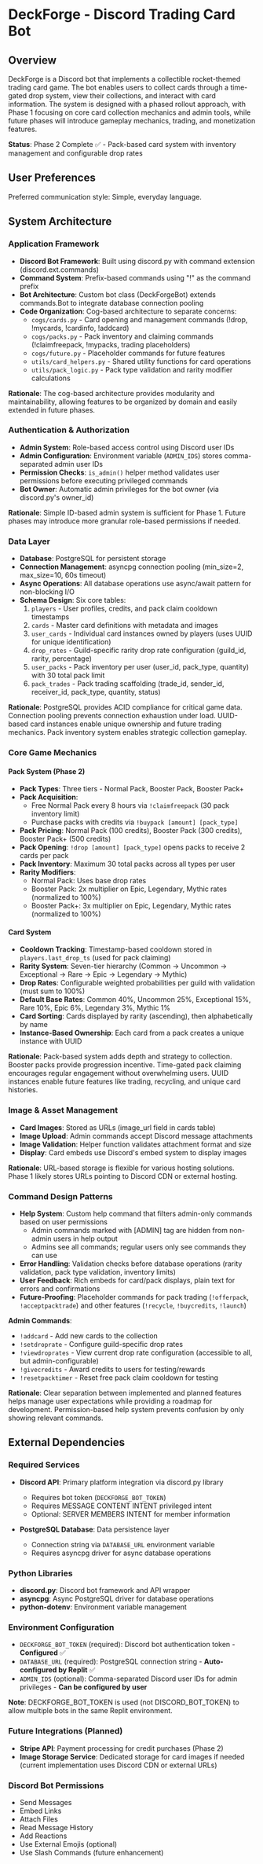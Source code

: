 # DeckForge - Discord Trading Card Bot

## Overview

DeckForge is a Discord bot that implements a collectible rocket-themed trading card game. The bot enables users to collect cards through a time-gated drop system, view their collections, and interact with card information. The system is designed with a phased rollout approach, with Phase 1 focusing on core card collection mechanics and admin tools, while future phases will introduce gameplay mechanics, trading, and monetization features.

**Status**: Phase 2 Complete ✅ - Pack-based card system with inventory management and configurable drop rates

## User Preferences

Preferred communication style: Simple, everyday language.

## System Architecture

### Application Framework
- **Discord Bot Framework**: Built using discord.py with command extension (discord.ext.commands)
- **Command System**: Prefix-based commands using "!" as the command prefix
- **Bot Architecture**: Custom bot class (DeckForgeBot) extends commands.Bot to integrate database connection pooling
- **Code Organization**: Cog-based architecture to separate concerns:
  - `cogs/cards.py` - Card opening and management commands (!drop, !mycards, !cardinfo, !addcard)
  - `cogs/packs.py` - Pack inventory and claiming commands (!claimfreepack, !mypacks, trading placeholders)
  - `cogs/future.py` - Placeholder commands for future features
  - `utils/card_helpers.py` - Shared utility functions for card operations
  - `utils/pack_logic.py` - Pack type validation and rarity modifier calculations

**Rationale**: The cog-based architecture provides modularity and maintainability, allowing features to be organized by domain and easily extended in future phases.

### Authentication & Authorization
- **Admin System**: Role-based access control using Discord user IDs
- **Admin Configuration**: Environment variable (`ADMIN_IDS`) stores comma-separated admin user IDs
- **Permission Checks**: `is_admin()` helper method validates user permissions before executing privileged commands
- **Bot Owner**: Automatic admin privileges for the bot owner (via discord.py's owner_id)

**Rationale**: Simple ID-based admin system is sufficient for Phase 1. Future phases may introduce more granular role-based permissions if needed.

### Data Layer
- **Database**: PostgreSQL for persistent storage
- **Connection Management**: asyncpg connection pooling (min_size=2, max_size=10, 60s timeout)
- **Async Operations**: All database operations use async/await pattern for non-blocking I/O
- **Schema Design**: Six core tables:
  1. `players` - User profiles, credits, and pack claim cooldown timestamps
  2. `cards` - Master card definitions with metadata and images
  3. `user_cards` - Individual card instances owned by players (uses UUID for unique identification)
  4. `drop_rates` - Guild-specific rarity drop rate configuration (guild_id, rarity, percentage)
  5. `user_packs` - Pack inventory per user (user_id, pack_type, quantity) with 30 total pack limit
  6. `pack_trades` - Pack trading scaffolding (trade_id, sender_id, receiver_id, pack_type, quantity, status)

**Rationale**: PostgreSQL provides ACID compliance for critical game data. Connection pooling prevents connection exhaustion under load. UUID-based card instances enable unique ownership and future trading mechanics. Pack inventory system enables strategic collection gameplay.

### Core Game Mechanics

#### Pack System (Phase 2)
- **Pack Types**: Three tiers - Normal Pack, Booster Pack, Booster Pack+
- **Pack Acquisition**: 
  - Free Normal Pack every 8 hours via `!claimfreepack` (30 pack inventory limit)
  - Purchase packs with credits via `!buypack [amount] [pack_type]`
- **Pack Pricing**: Normal Pack (100 credits), Booster Pack (300 credits), Booster Pack+ (500 credits)
- **Pack Opening**: `!drop [amount] [pack_type]` opens packs to receive 2 cards per pack
- **Pack Inventory**: Maximum 30 total packs across all types per user
- **Rarity Modifiers**:
  - Normal Pack: Uses base drop rates
  - Booster Pack: 2x multiplier on Epic, Legendary, Mythic rates (normalized to 100%)
  - Booster Pack+: 3x multiplier on Epic, Legendary, Mythic rates (normalized to 100%)

#### Card System
- **Cooldown Tracking**: Timestamp-based cooldown stored in `players.last_drop_ts` (used for pack claiming)
- **Rarity System**: Seven-tier hierarchy (Common → Uncommon → Exceptional → Rare → Epic → Legendary → Mythic)
- **Drop Rates**: Configurable weighted probabilities per guild with validation (must sum to 100%)
- **Default Base Rates**: Common 40%, Uncommon 25%, Exceptional 15%, Rare 10%, Epic 6%, Legendary 3%, Mythic 1%
- **Card Sorting**: Cards displayed by rarity (ascending), then alphabetically by name
- **Instance-Based Ownership**: Each card from a pack creates a unique instance with UUID

**Rationale**: Pack-based system adds depth and strategy to collection. Booster packs provide progression incentive. Time-gated pack claiming encourages regular engagement without overwhelming users. UUID instances enable future features like trading, recycling, and unique card histories.

### Image & Asset Management
- **Card Images**: Stored as URLs (image_url field in cards table)
- **Image Upload**: Admin commands accept Discord message attachments
- **Image Validation**: Helper function validates attachment format and size
- **Display**: Card embeds use Discord's embed system to display images

**Rationale**: URL-based storage is flexible for various hosting solutions. Phase 1 likely stores URLs pointing to Discord CDN or external hosting.

### Command Design Patterns
- **Help System**: Custom help command that filters admin-only commands based on user permissions
  - Admin commands marked with [ADMIN] tag are hidden from non-admin users in help output
  - Admins see all commands; regular users only see commands they can use
- **Error Handling**: Validation checks before database operations (rarity validation, pack type validation, inventory limits)
- **User Feedback**: Rich embeds for card/pack displays, plain text for errors and confirmations
- **Future-Proofing**: Placeholder commands for pack trading (`!offerpack`, `!acceptpacktrade`) and other features (`!recycle`, `!buycredits`, `!launch`)

**Admin Commands**:
- `!addcard` - Add new cards to the collection
- `!setdroprate` - Configure guild-specific drop rates
- `!viewdroprates` - View current drop rate configuration (accessible to all, but admin-configurable)
- `!givecredits` - Award credits to users for testing/rewards
- `!resetpacktimer` - Reset free pack claim cooldown for testing

**Rationale**: Clear separation between implemented and planned features helps manage user expectations while providing a roadmap for development. Permission-based help system prevents confusion by only showing relevant commands.

## External Dependencies

### Required Services
- **Discord API**: Primary platform integration via discord.py library
  - Requires bot token (`DECKFORGE_BOT_TOKEN`)
  - Requires MESSAGE CONTENT INTENT privileged intent
  - Optional: SERVER MEMBERS INTENT for member information
  
- **PostgreSQL Database**: Data persistence layer
  - Connection string via `DATABASE_URL` environment variable
  - Requires asyncpg driver for async database operations

### Python Libraries
- **discord.py**: Discord bot framework and API wrapper
- **asyncpg**: Async PostgreSQL driver for database operations
- **python-dotenv**: Environment variable management

### Environment Configuration
- `DECKFORGE_BOT_TOKEN` (required): Discord bot authentication token - **Configured** ✅
- `DATABASE_URL` (required): PostgreSQL connection string - **Auto-configured by Replit** ✅
- `ADMIN_IDS` (optional): Comma-separated Discord user IDs for admin privileges - **Can be configured by user**

**Note**: DECKFORGE_BOT_TOKEN is used (not DISCORD_BOT_TOKEN) to allow multiple bots in the same Replit environment.

### Future Integrations (Planned)
- **Stripe API**: Payment processing for credit purchases (Phase 2)
- **Image Storage Service**: Dedicated storage for card images if needed (current implementation uses Discord CDN or external URLs)

### Discord Bot Permissions
- Send Messages
- Embed Links
- Attach Files
- Read Message History
- Add Reactions
- Use External Emojis (optional)
- Use Slash Commands (future enhancement)